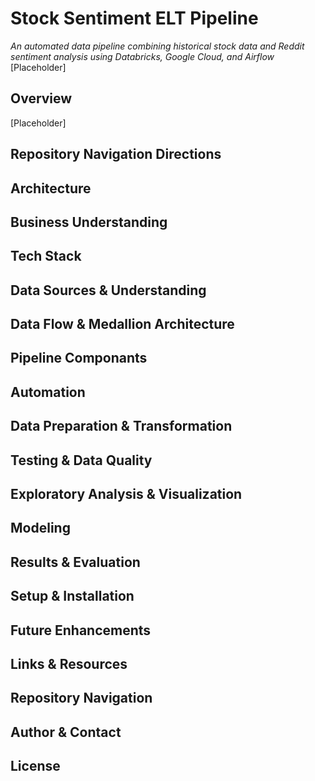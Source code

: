# Stock Sentiment ELT Pipeline
*An automated data pipeline combining historical stock data and Reddit sentiment analysis using Databricks, Google Cloud, and Airflow*
[Placeholder]

## Overview
[Placeholder]

## Repository Navigation Directions


## Architecture


## Business Understanding


## Tech Stack


## Data Sources & Understanding


## Data Flow & Medallion Architecture


## Pipeline Componants


## Automation


## Data Preparation & Transformation


## Testing & Data Quality


## Exploratory Analysis & Visualization


## Modeling


## Results & Evaluation


## Setup & Installation


## Future Enhancements


## Links & Resources


## Repository Navigation


## Author & Contact


## License